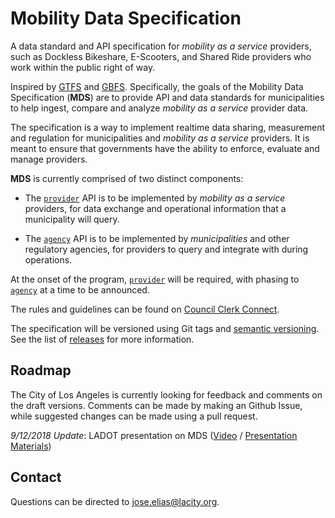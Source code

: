 # Mobility Data Specification

A data standard and API specification for *mobility as a service* providers, such as Dockless Bikeshare, E-Scooters, and Shared Ride providers who work within the public right of way.

Inspired by [GTFS](https://developers.google.com/transit/gtfs/reference/) and [GBFS](https://github.com/NABSA/gbfs). Specifically, the goals of the Mobility Data Specification (**MDS**) are to provide API and data standards for municipalities to help ingest, compare and analyze *mobility as a service* provider data. 

The specification is a way to implement realtime data sharing, measurement and regulation for municipalities and *mobility as a service* providers. It is meant to ensure that governments have the ability to enforce, evaluate and manage providers. 

**MDS** is currently comprised of two distinct components:

* The [`provider`][provider] API is to be implemented by *mobility as a service* providers, for data exchange and operational information that a municipality will query.

* The [`agency`][agency] API is to be implemented by *municipalities* and other regulatory agencies, for providers to query and integrate with during operations.

At the onset of the program, [`provider`][provider] will be required, with phasing to [`agency`][agency] at a time to be announced.

The rules and guidelines can be found on [Council Clerk Connect](https://cityclerk.lacity.org/lacityclerkconnect/index.cfm?fa=ccfi.viewrecord&cfnumber=17-1125).

The specification will be versioned using Git tags and [semantic versioning](https://semver.org/). See the list of [releases](https://github.com/CityOfLosAngeles/mobility-data-specification/releases) for more information.

## Roadmap

The City of Los Angeles is currently looking for feedback and comments on the draft versions. Comments can be made by making an Github Issue, while suggested changes can be made using a pull request.

*9/12/2018 Update*: LADOT presentation on MDS ([Video](https://www.youtube.com/channel/UC90xEQsc5WdUuFg-I8j-cuQ?feature=em-share_video_user) / [Presentation Materials](https://goo.gl/MjvA4d))

## Contact

Questions can be directed to jose.elias@lacity.org. 

[agency]: /agency/README.md
[provider]: /provider/README.md
